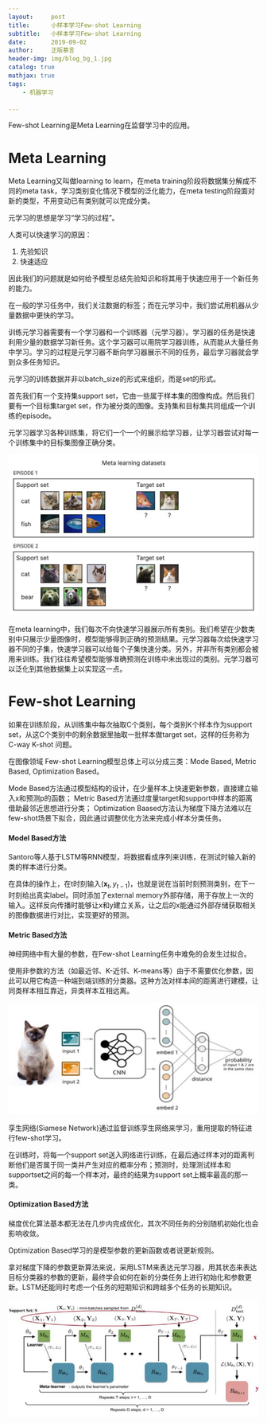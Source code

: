 ```yaml
---
layout:     post
title:      小样本学习Few-shot Learning
subtitle:   小样本学习Few-shot Learning
date:       2019-09-02
author:     正版慕言
header-img: img/blog_bg_1.jpg
catalog: true
mathjax: true
tags:
    - 机器学习

---
```


Few-shot Learning是Meta Learning在监督学习中的应用。

# Meta Learning

Meta Learning又叫做learning to learn，在meta training阶段将数据集分解成不同的meta task，学习类别变化情况下模型的泛化能力，在meta testing阶段面对新的类型，不用变动已有类别就可以完成分类。

元学习的思想是学习“学习的过程”。

人类可以快速学习的原因：

1. 先验知识
2. 快速适应

因此我们的问题就是如何给予模型总结先验知识和将其用于快速应用于一个新任务的能力。

在一般的学习任务中，我们关注数据的标签；而在元学习中，我们尝试用机器从少量数据中更快的学习。

训练元学习器需要有一个学习器和一个训练器（元学习器）。学习器的任务是快速利用少量的数据学习新任务。这个学习器可以用院学习器训练，从而能从大量任务中学习。学习的过程是元学习器不断向学习器展示不同的任务，最后学习器就会学到众多任务知识。

元学习的训练数据并非以batch_size的形式来组织，而是set的形式。

首先我们有一个支持集support set，它由一些属于样本集的图像构成。然后我们要有一个目标集target set，作为被分类的图像。支持集和目标集共同组成一个训练的episode。

元学习器学习各种训练集，将它们一个一个的展示给学习器，让学习器尝试对每一个训练集中的目标集图像正确分类。

![元学习器的训练集](/img/Journal/Metalearning_dataset.jpg)

在meta learning中，我们每次不向快速学习器展示所有类别。我们希望在少数类别中只展示少量图像时，模型能够得到正确的预测结果。元学习器每次给快速学习器不同的子集，快速学习器可以给每个子集快速分类。另外，并非所有类别都会被用来训练。我们往往希望模型能够准确预测在训练中未出现过的类别。元学习器可以泛化到其他数据集上以实现这一点。

# Few-shot Learning

如果在训练阶段，从训练集中每次抽取C个类别，每个类别K个样本作为support set，从这C个类别中的剩余数据里抽取一批样本做target set，这样的任务称为 C-way K-shot 问题。

在图像领域 Few-shot Learning模型总体上可以分成三类：Mode Based, Metric Based, Optimization Based。 

Mode Based方法通过模型结构的设计，在少量样本上快速更新参数，直接建立输入x和预测p的函数；
Metric Based方法通过度量target和support中样本的距离借助最邻近思想进行分类；
Optimization Baased方法认为梯度下降方法难以在few-shot场景下拟合，因此通过调整优化方法来完成小样本分类任务。

#### Model Based方法

Santoro等人基于LSTM等RNN模型，将数据看成序列来训练，在测试时输入新的类的样本进行分类。

在具体的操作上，在t时刻输入$(\mathbf x_t, y_{t - 1})$，也就是说在当前时刻预测类别，在下一时刻给出真实label。同时添加了external memory外部存储，用于存放上一次的输入。这样反向传播时能够让x和y建立关系，让之后的x能通过外部存储获取相关的图像数据进行对比，实现更好的预测。

#### Metric Based方法

神经网络中有大量的参数，在Few-shot Learning任务中难免的会发生过拟合。

使用非参数的方法（如最近邻、K-近邻、K-means等）由于不需要优化参数，因此可以用它构造一种端到端训练的分类器。这种方法对样本间的距离进行建模，让同类样本相互靠近，异类样本互相远离。

![孪生网络](/img/Journal/孪生网络.jpeg)

孪生网络(Siamese Network)通过监督训练孪生网络来学习，重用提取的特征进行few-shot学习。

在训练时，将每一个support set送入网络进行训练，在最后通过样本对的距离判断他们是否属于同一类并产生对应的概率分布；预测时，处理测试样本和supportset之间的每一个样本对，最终的结果为support set上概率最高的那一类。

#### Optimization Based方法

梯度优化算法基本都无法在几步内完成优化，其次不同任务的分别随机初始化也会影响收敛。

Optimization Based学习的是模型参数的更新函数或者说更新规则。

拿对梯度下降的参数更新算法来说，采用LSTM来表达元学习器，用其状态来表达目标分类器的参数的更新，最终学会如何在新的分类任务上进行初始化和参数更新。LSTM还能同时考虑一个任务的短期知识和跨越多个任务的长期知识。

![Optimization Based](/img/Journal/Optimization_Based.jpeg)

